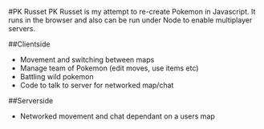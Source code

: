 #PK Russet
PK Russet is my attempt to re-create Pokemon in Javascript. It runs in the browser and also can be run under Node to enable multiplayer servers.

##Clientside

+ Movement and switching between maps
+ Manage team of Pokemon (edit moves, use items etc)
+ Battling wild pokemon
+ Code to talk to server for networked map/chat


##Serverside

+ Networked movement and chat dependant on a users map